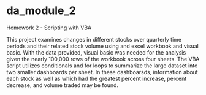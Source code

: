 # da_module_2
Homework 2 - Scripting with VBA

This project examines changes in different stocks over quarterly time periods and their related stock volume using and excel workbook and visual basic. With the data provided, visual basic was needed for the analysis given the nearly 100,000 rows of the workbook across four sheets. The VBA script utilizes conditionals and for loops to summarize the large dataset into two smaller dashboards per sheet. In these dashboarsds, information about each stock as well as which had the greatest percent increase, percent decrease, and volume traded may be found. 